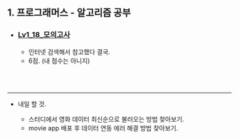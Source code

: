 <h2>1. 프로그래머스 - 알고리즘 공부</h2>

- <h3><a href="https://github.com/EunJaePark/algorithm/blob/master/Lv1_18_%EB%AA%A8%EC%9D%98%EA%B3%A0%EC%82%AC.html">Lv1_18_모의고사</a></h3>
  
  - 인터넷 검색해서 참고했다 결국.
  - 6점. (내 점수는 아니지)

<br/>




<br/>

     
<hr/>

- 내일 할 것.

  - 스터디에서 영화 데이터 최신순으로 불러오는 방법 찾아보기.
  - movie app 배포 후 데이터 연동 에러 해결 방법 찾아보기.

